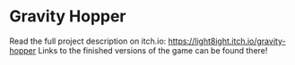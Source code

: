# Gravity Hopper
Read the full project description on itch.io:
https://light8ight.itch.io/gravity-hopper
Links to the finished versions of the game can be found there!
